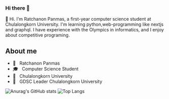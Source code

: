 ### Hi there 👋


👋 Hi. I'm Ratchanon Panmas, a first-year computer science student at Chulalongkorn University. I'm learning python,web-programming like nextjs and graphql.
I have experience with the Olympics in informatics, and I enjoy about competitive programing.

## About me
- 👋  &nbsp;&nbsp;Ratchanon Panmas
- 🎓  &nbsp;&nbsp;Computer Science Student
- 🏫  &nbsp;&nbsp;Chulalongkorn University
- 🚩  &nbsp;&nbsp;GDSC Leader Chulalongkorn University

![Anurag's GitHub stats](https://github-readme-stats.vercel.app/api?username=ratchanonp&show_icons=true&hide_title=true&count_private)
![Top Langs](https://github-readme-stats.vercel.app/api/top-langs/?username=ratchanonp&layout=compact)
